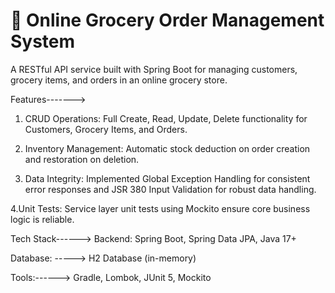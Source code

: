  
# 🛒 Online Grocery Order Management System

A RESTful API service built with Spring Boot for managing customers, grocery items, and orders in an online grocery store.

Features------->
1. CRUD Operations: Full Create, Read, Update, Delete functionality for Customers, Grocery Items, and Orders.

2. Inventory Management: Automatic stock deduction on order creation and restoration on deletion.

3. Data Integrity: Implemented Global Exception Handling for consistent error responses and JSR 380 Input Validation for robust data handling.

4.Unit Tests: Service layer unit tests using Mockito ensure core business logic is reliable.

Tech Stack------>
Backend: Spring Boot, Spring Data JPA, Java 17+

Database: ----->
H2 Database (in-memory)

Tools:------>
Gradle, Lombok, JUnit 5, Mockito

